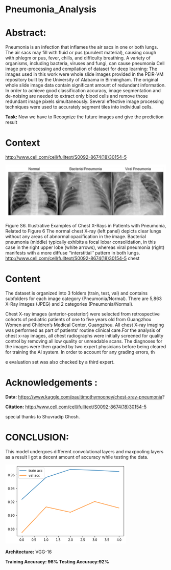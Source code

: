 # Pneumonia_Analysis

# Abstract: 
Pneumonia is an infection that inflames the air sacs in one or both lungs. The air sacs may fill with fluid or pus (purulent material), causing cough with phlegm or pus, fever, chills, and difficulty breathing. A variety of organisms, including bacteria, viruses and fungi, can cause pneumonia
Cell image pre-processing and compilation of dataset for deep learning:  The images used in this work were whole slide images provided in the PEIR-VM repository built by the University of Alabama in Birmingham. The original whole slide image data contain significant amount of redundant information. In order to achieve good classification accuracy, image segmentation and de-noising are needed to extract only blood cells and remove those redundant image pixels simultaneously. Several effective image processing techniques were used to accurately segment tiles into individual cells.

**Task:** Now we have to Recognize the future images and give the prediction result

# Context
http://www.cell.com/cell/fulltext/S0092-8674(18)30154-5

<img src="images/download.png">

Figure S6. Illustrative Examples of Chest X-Rays in Patients with Pneumonia, Related to Figure 6 The normal chest X-ray (left panel) depicts clear lungs without any areas of abnormal opacification in the image. Bacterial pneumonia (middle) typically exhibits a focal lobar consolidation, in this case in the right upper lobe (white arrows), whereas viral pneumonia (right) manifests with a more diffuse ‘‘interstitial’’ pattern in both lungs. http://www.cell.com/cell/fulltext/S0092-8674(18)30154-5
chest

# Content
The dataset is organized into 3 folders (train, test, val) and contains subfolders for each image category (Pneumonia/Normal). There are 5,863 X-Ray images (JPEG) and 2 categories (Pneumonia/Normal).

Chest X-ray images (anterior-posterior) were selected from retrospective cohorts of pediatric patients of one to five years old from Guangzhou Women and Children’s Medical Center, Guangzhou. All chest X-ray imaging was performed as part of patients’ routine clinical care.For the analysis of chest x-ray images, all chest radiographs were initially screened for quality control by removing all low quality or unreadable scans. The diagnoses for the images were then graded by two expert physicians before being cleared for training the AI system. In order to account for any grading errors, th

e evaluation set was also checked by a third expert.

# Acknowledgements :
**Data:** https://www.kaggle.com/paultimothymooney/chest-xray-pneumonia?

**Citation:** http://www.cell.com/cell/fulltext/S0092-8674(18)30154-5

special thanks to Shuvradip Ghosh.

# CONCLUSION:

This model undergoes different convolutional layers and maxpooling layers as a result I got a decent amount of accuracy while testing the data.

<img src="images/data.png">
 
**Architecture:** VGG-16

**Training Accuracy: 96%
Testing Accuracy:92%**


